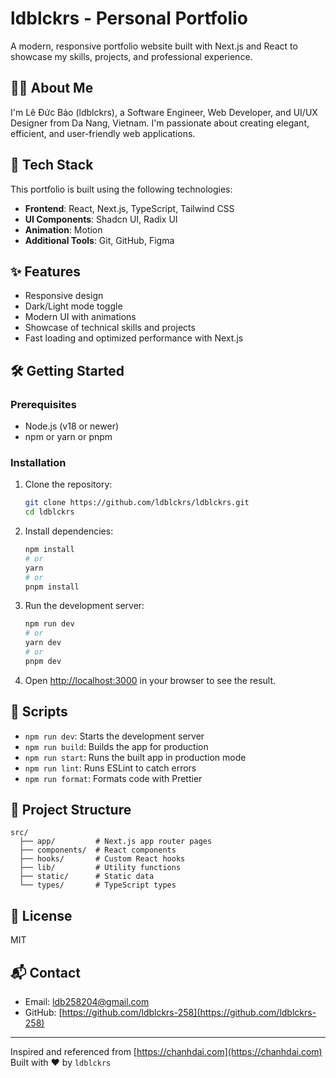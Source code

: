 # ldblckrs - Personal Portfolio

A modern, responsive portfolio website built with Next.js and React to showcase my skills, projects, and professional experience.

## 👨‍💻 About Me

I'm Lê Đức Bảo (ldblckrs), a Software Engineer, Web Developer, and UI/UX Designer from Da Nang, Vietnam. I'm passionate about creating elegant, efficient, and user-friendly web applications.

## 🚀 Tech Stack

This portfolio is built using the following technologies:

- **Frontend**: React, Next.js, TypeScript, Tailwind CSS
- **UI Components**: Shadcn UI, Radix UI
- **Animation**: Motion
- **Additional Tools**: Git, GitHub, Figma

## ✨ Features

- Responsive design
- Dark/Light mode toggle
- Modern UI with animations
- Showcase of technical skills and projects
- Fast loading and optimized performance with Next.js

## 🛠️ Getting Started

### Prerequisites

- Node.js (v18 or newer)
- npm or yarn or pnpm

### Installation

1. Clone the repository:
   ```bash
   git clone https://github.com/ldblckrs/ldblckrs.git
   cd ldblckrs
   ```

2. Install dependencies:
   ```bash
   npm install
   # or
   yarn
   # or
   pnpm install
   ```

3. Run the development server:
   ```bash
   npm run dev
   # or
   yarn dev
   # or
   pnpm dev
   ```

4. Open [http://localhost:3000](http://localhost:3000) in your browser to see the result.

## 📝 Scripts

- `npm run dev`: Starts the development server
- `npm run build`: Builds the app for production
- `npm run start`: Runs the built app in production mode
- `npm run lint`: Runs ESLint to catch errors
- `npm run format`: Formats code with Prettier

## 🧰 Project Structure

```
src/
  ├── app/         # Next.js app router pages
  ├── components/  # React components
  ├── hooks/       # Custom React hooks
  ├── lib/         # Utility functions
  ├── static/      # Static data
  └── types/       # TypeScript types
```

## 📄 License

MIT

## 📬 Contact

- Email: [ldb258204@gmail.com](mailto:ldb258204@gmail.com)
- GitHub: [https://github.com/ldblckrs-258](https://github.com/ldblckrs-258)

---
Inspired and referenced from [https://chanhdai.com](https://chanhdai.com)
Built with ❤️ by `ldblckrs`